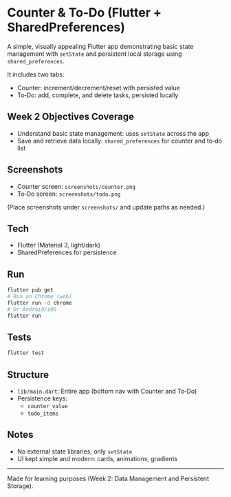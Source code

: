 # Counter & To‑Do (Flutter + SharedPreferences)

A simple, visually appealing Flutter app demonstrating basic state management with `setState` and persistent local storage using `shared_preferences`.

It includes two tabs:
- Counter: increment/decrement/reset with persisted value
- To‑Do: add, complete, and delete tasks, persisted locally

## Week 2 Objectives Coverage
- Understand basic state management: uses `setState` across the app
- Save and retrieve data locally: `shared_preferences` for counter and to‑do list

## Screenshots
- Counter screen: `screenshots/counter.png`
- To‑Do screen: `screenshots/todo.png`

(Place screenshots under `screenshots/` and update paths as needed.)

## Tech
- Flutter (Material 3, light/dark)
- SharedPreferences for persistence

## Run
```bash
flutter pub get
# Run on Chrome (web)
flutter run -d chrome
# Or Android/iOS
flutter run
```

## Tests
```bash
flutter test
```

## Structure
- `lib/main.dart`: Entire app (bottom nav with Counter and To‑Do)
- Persistence keys:
  - `counter_value`
  - `todo_items`

## Notes
- No external state libraries; only `setState`
- UI kept simple and modern: cards, animations, gradients

---

Made for learning purposes (Week 2: Data Management and Persistent Storage).
